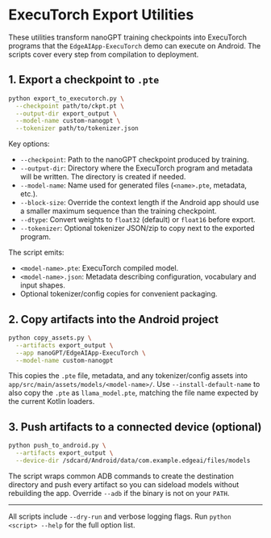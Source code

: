 # ExecuTorch Export Utilities

These utilities transform nanoGPT training checkpoints into ExecuTorch
programs that the `EdgeAIApp-ExecuTorch` demo can execute on Android.  The
scripts cover every step from compilation to deployment.

## 1. Export a checkpoint to `.pte`

```bash
python export_to_executorch.py \
  --checkpoint path/to/ckpt.pt \
  --output-dir export_output \
  --model-name custom-nanogpt \
  --tokenizer path/to/tokenizer.json
```

Key options:

- `--checkpoint`: Path to the nanoGPT checkpoint produced by training.
- `--output-dir`: Directory where the ExecuTorch program and metadata will be
  written.  The directory is created if needed.
- `--model-name`: Name used for generated files (`<name>.pte`, metadata, etc.).
- `--block-size`: Override the context length if the Android app should use a
  smaller maximum sequence than the training checkpoint.
- `--dtype`: Convert weights to `float32` (default) or `float16` before export.
- `--tokenizer`: Optional tokenizer JSON/zip to copy next to the exported
  program.

The script emits:

- `<model-name>.pte`: ExecuTorch compiled model.
- `<model-name>.json`: Metadata describing configuration, vocabulary and input
  shapes.
- Optional tokenizer/config copies for convenient packaging.

## 2. Copy artifacts into the Android project

```bash
python copy_assets.py \
  --artifacts export_output \
  --app nanoGPT/EdgeAIApp-ExecuTorch \
  --model-name custom-nanogpt
```

This copies the `.pte` file, metadata, and any tokenizer/config assets into
`app/src/main/assets/models/<model-name>/`.  Use `--install-default-name` to
also copy the `.pte` as `llama_model.pte`, matching the file name expected by
the current Kotlin loaders.

## 3. Push artifacts to a connected device (optional)

```bash
python push_to_android.py \
  --artifacts export_output \
  --device-dir /sdcard/Android/data/com.example.edgeai/files/models
```

The script wraps common ADB commands to create the destination directory and
push every artifact so you can sideload models without rebuilding the app.
Override `--adb` if the binary is not on your `PATH`.

---

All scripts include `--dry-run` and verbose logging flags.  Run
`python <script> --help` for the full option list.
